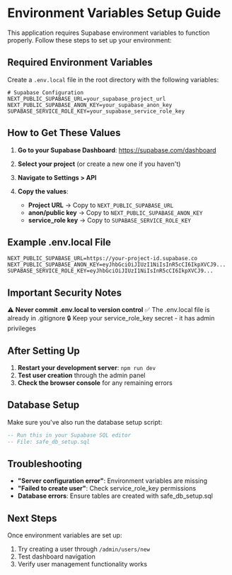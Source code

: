 # Environment Variables Setup Guide

This application requires Supabase environment variables to function properly. Follow these steps to set up your environment:

## Required Environment Variables

Create a `.env.local` file in the root directory with the following variables:

```env
# Supabase Configuration
NEXT_PUBLIC_SUPABASE_URL=your_supabase_project_url
NEXT_PUBLIC_SUPABASE_ANON_KEY=your_supabase_anon_key
SUPABASE_SERVICE_ROLE_KEY=your_supabase_service_role_key
```

## How to Get These Values

1. **Go to your Supabase Dashboard**: https://supabase.com/dashboard

2. **Select your project** (or create a new one if you haven't)

3. **Navigate to Settings > API**

4. **Copy the values**:
   - **Project URL** → Copy to `NEXT_PUBLIC_SUPABASE_URL`
   - **anon/public key** → Copy to `NEXT_PUBLIC_SUPABASE_ANON_KEY`
   - **service_role key** → Copy to `SUPABASE_SERVICE_ROLE_KEY`

## Example .env.local File

```env
NEXT_PUBLIC_SUPABASE_URL=https://your-project-id.supabase.co
NEXT_PUBLIC_SUPABASE_ANON_KEY=eyJhbGciOiJIUzI1NiIsInR5cCI6IkpXVCJ9...
SUPABASE_SERVICE_ROLE_KEY=eyJhbGciOiJIUzI1NiIsInR5cCI6IkpXVCJ9...
```

## Important Security Notes

⚠️ **Never commit .env.local to version control**
✅ The .env.local file is already in .gitignore
🔒 Keep your service_role_key secret - it has admin privileges

## After Setting Up

1. **Restart your development server**: `npm run dev`
2. **Test user creation** through the admin panel
3. **Check the browser console** for any remaining errors

## Database Setup

Make sure you've also run the database setup script:

```sql
-- Run this in your Supabase SQL editor
-- File: safe_db_setup.sql
```

## Troubleshooting

- **"Server configuration error"**: Environment variables are missing
- **"Failed to create user"**: Check service_role_key permissions
- **Database errors**: Ensure tables are created with safe_db_setup.sql

## Next Steps

Once environment variables are set up:
1. Try creating a user through `/admin/users/new`
2. Test dashboard navigation
3. Verify user management functionality works 